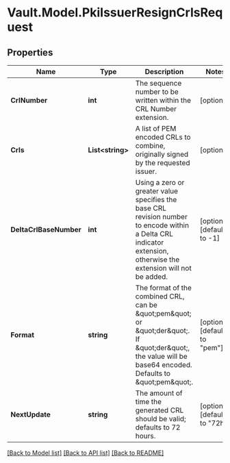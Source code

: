 # Vault.Model.PkiIssuerResignCrlsRequest

## Properties

Name | Type | Description | Notes
------------ | ------------- | ------------- | -------------
**CrlNumber** | **int** | The sequence number to be written within the CRL Number extension. | [optional] 
**Crls** | **List&lt;string&gt;** | A list of PEM encoded CRLs to combine, originally signed by the requested issuer. | [optional] 
**DeltaCrlBaseNumber** | **int** | Using a zero or greater value specifies the base CRL revision number to encode within a Delta CRL indicator extension, otherwise the extension will not be added. | [optional] [default to -1]
**Format** | **string** | The format of the combined CRL, can be \&quot;pem\&quot; or \&quot;der\&quot;. If \&quot;der\&quot;, the value will be base64 encoded. Defaults to \&quot;pem\&quot;. | [optional] [default to "pem"]
**NextUpdate** | **string** | The amount of time the generated CRL should be valid; defaults to 72 hours. | [optional] [default to "72h"]

[[Back to Model list]](../README.md#documentation-for-models) [[Back to API list]](../README.md#documentation-for-api-endpoints) [[Back to README]](../README.md)

